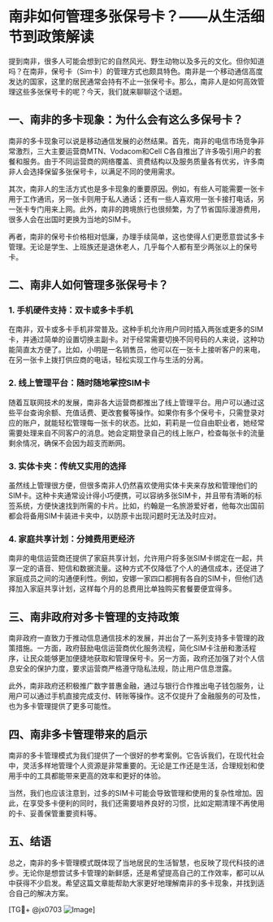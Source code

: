 # 南非如何管理多张保号卡？——从生活细节到政策解读

提到南非，很多人可能会想到它的自然风光、野生动物以及多元的文化。但你知道吗？在南非，保号卡（Sim卡）的管理方式也颇具特色。南非是一个移动通信高度发达的国家，这里的居民通常会持有不止一张保号卡。那么，南非人是如何高效管理这些多张保号卡的呢？今天，我们就来聊聊这个话题。

## 一、南非的多卡现象：为什么会有这么多保号卡？

南非的多卡现象可以说是移动通信发展的必然结果。首先，南非的电信市场竞争非常激烈，三大主要运营商MTN、Vodacom和Cell C各自推出了许多吸引用户的套餐和服务。由于不同运营商的网络覆盖、资费结构以及服务质量各有优劣，许多南非人会选择保留多张保号卡，以满足不同的使用需求。

其次，南非人的生活方式也是多卡现象的重要原因。例如，有些人可能需要一张卡用于工作通讯，另一张卡则用于私人通话；还有一些人喜欢用一张卡接打电话，另一张卡专门用来上网。此外，南非的跨境旅行也很频繁，为了节省国际漫游费用，很多人会在出国时更换为当地的SIM卡。

再者，南非的保号卡价格相对低廉，办理手续简单，这也使得人们更愿意尝试多卡管理。无论是学生、上班族还是退休老人，几乎每个人都有至少两张以上的保号卡。

## 二、南非人如何管理多张保号卡？

### 1. 手机硬件支持：双卡或多卡手机

在南非，双卡或多卡手机非常普及。这种手机允许用户同时插入两张或更多的SIM卡，并通过简单的设置切换主副卡。对于经常需要切换不同号码的人来说，这种功能简直太方便了。比如，小明是一名销售员，他可以在一张卡上接听客户的来电，在另一张卡上拨打供应商的电话，轻松实现工作与生活的分离。

### 2. 线上管理平台：随时随地掌控SIM卡

随着互联网技术的发展，南非各大运营商都推出了线上管理平台。用户可以通过这些平台查询余额、充值话费、更改套餐等操作。如果你有多个保号卡，只需登录对应的账户，就能轻松管理每一张卡的状态。比如，莉莉是一位自由职业者，她经常需要处理来自不同客户的消息。她会定期登录自己的线上账户，检查每张卡的流量剩余情况，确保不会因为超支而断网。

### 3. 实体卡夹：传统又实用的选择

虽然线上管理很方便，但很多南非人仍然喜欢使用实体卡夹来存放和管理他们的SIM卡。这种卡夹通常设计得小巧便携，可以容纳多张SIM卡，并且带有清晰的标签系统，方便快速找到所需的卡片。比如，约翰是一名旅游爱好者，他每次出国前都会将备用SIM卡装进卡夹中，以防原卡出现问题时无法及时应对。

### 4. 家庭共享计划：分摊费用更经济

南非的电信运营商还提供了家庭共享计划，允许用户将多张SIM卡绑定在一起，共享一定的语音、短信和数据流量。这种方式不仅降低了个人的通信成本，还促进了家庭成员之间的沟通便利性。例如，安娜一家四口都拥有各自的SIM卡，但他们选择加入家庭共享计划，这样每个月的总费用比单独购买套餐要便宜得多。

## 三、南非政府对多卡管理的支持政策

南非政府一直致力于推动信息通信技术的发展，并出台了一系列支持多卡管理的政策措施。一方面，政府鼓励电信运营商优化服务流程，简化SIM卡注册和激活程序，让民众能够更加便捷地获取和管理保号卡。另一方面，政府还加强了对个人信息安全的保护力度，要求运营商严格遵守隐私法规，防止用户信息泄露。

此外，南非政府还积极推广数字普惠金融，通过与银行合作推出电子钱包服务，让用户可以通过手机直接完成支付、转账等操作。这不仅提升了金融服务的可及性，也为多卡管理提供了更多可能性。

## 四、南非多卡管理带来的启示

南非的多卡管理模式为我们提供了一个很好的参考案例。它告诉我们，在现代社会中，灵活多样地管理个人资源是非常重要的。无论是工作还是生活，合理规划和使用手中的工具都能带来更高的效率和更好的体验。

当然，我们也应该注意到，过多的SIM卡可能会导致管理和使用的复杂性增加。因此，在享受多卡便利的同时，我们还需要培养良好的习惯，比如定期清理不再使用的卡、妥善保管重要资料等。

## 五、结语

总之，南非的多卡管理模式既体现了当地居民的生活智慧，也反映了现代科技的进步。无论你是想尝试多卡管理的新鲜感，还是希望提高自己的工作效率，都可以从中获得不少启发。希望这篇文章能帮助大家更好地理解南非的多卡现象，并找到适合自己的解决方案。

[TG💪+ @jx0703 ![Image](https://github.com/user-attachments/assets/dbca1d08-cadb-493c-b0ec-ad6f7a83f270)]